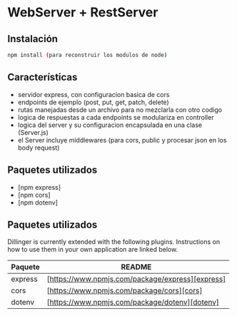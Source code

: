 # WebServer + RestServer

## Instalación
```sh
npm install (para reconstruir los modulos de node)
```


## Características

- servidor express, con configuracion basica de cors 
- endpoints de ejemplo (post, put, get, patch, delete)
- rutas manejadas desde un archivo para no mezclarla con otro codigo
- logica de respuestas a cada endpoints se modulariza en controller
- logica del server y su configuracion encapsulada en una clase (Server.js)
- el Server incluye middlewares (para cors, public y procesar json en los body request)


## Paquetes utilizados

- [npm express]
- [npm cors]
- [npm dotenv] 


## Paquetes utilizados

Dillinger is currently extended with the following plugins.
Instructions on how to use them in your own application are linked below.

| Paquete | README |
| ------ | ------ |
| express | [https://www.npmjs.com/package/express][express] |
| cors | [https://www.npmjs.com/package/cors][cors] |
| dotenv | [https://www.npmjs.com/package/dotenv][dotenv] |



   [express]: <http://expressjs.com>
   [cors]: <https://github.com/expressjs/cors#readme>
   [dotenv]: <https://github.com/motdotla/dotenv#readme>

